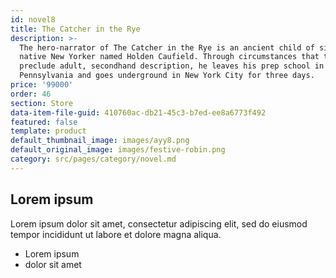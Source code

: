 ```yaml
---
id: novel8
title: The Catcher in the Rye
description: >-
  The hero-narrator of The Catcher in the Rye is an ancient child of sixteen, a
  native New Yorker named Holden Caufield. Through circumstances that tend to
  preclude adult, secondhand description, he leaves his prep school in
  Pennsylvania and goes underground in New York City for three days.
price: '99000'
order: 46
section: Store
data-item-file-guid: 410760ac-db21-45c3-b7ed-ee8a6773f492
featured: false
template: product
default_thumbnail_image: images/ayy8.png
default_original_image: images/festive-robin.png
category: src/pages/category/novel.md
---
```

## Lorem ipsum
Lorem ipsum dolor sit amet, consectetur adipiscing elit, sed do eiusmod tempor incididunt ut labore et dolore magna aliqua.
- Lorem ipsum
- dolor sit amet